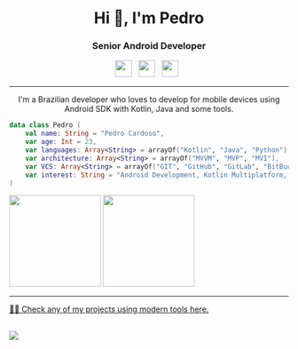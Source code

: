 <h1 align="center">Hi 👋, I'm Pedro</h1>
<h3 align="center">Senior Android Developer</h3>

<p align='center'>
<a href="https://www.linkedin.com/in/pedro-hcardoso/"><img height="30" src="https://cdn-icons-png.flaticon.com/512/174/174857.png"></a>&nbsp;&nbsp;
    <a href="https://medium.com/@pedrohcardoso"><img height="30" src="https://miro.medium.com/v2/resize:fill:128:128/1*7eq6Xl7nRYU77U7IPYvoDg.jpeg"></a>&nbsp;&nbsp;
<a href="https://dev.to/pdrozz"><img height="30" src="https://d2fltix0v2e0sb.cloudfront.net/dev-black.png"></a>&nbsp;&nbsp;
</p>

<hr>

<p align='center'>I'm a Brazilian developer who loves to develop for mobile devices using Android SDK with Kotlin, Java and some tools.</p>

``` kotlin
data class Pedro (
    val name: String = "Pedro Cardoso",
    var age: Int = 23,
    var languages: Array<String> = arrayOf("Kotlin", "Java", "Python"),
    var architecture: Array<String> = arrayOf("MVVM", "MVP", "MVI"),
    var VCS: Array<String> = arrayOf("GIT", "GitHub", "GitLab", "BitBucket"),
    var interest: String = "Android Development, Kotlin Multiplatform, iOS"
)
```


<div>
<a href="#">
<img height="165em" src="https://github-readme-stats.vercel.app/api?username=pdrozz&show_icons=true&hide_border=true&count_private=true&include_all_commits=true&theme=radical" /></a>

<a href="https://github.com/pdrozz?tab=repositories">
<img height="165em" src="https://github-readme-stats.vercel.app/api/top-langs/?username=pdrozz&layout=compact&hide_border=true&count_private=true&theme=radical" /></a>
</div>


<hr>
<a href='https://github.com/pdrozz?tab=repositories'>👨‍💻 Check any of my projects using modern tools here.</a>
<br><br>

![](https://komarev.com/ghpvc/?username=pdrozz&color=brightgreen)
<!--
**pdrozz/pdrozz** is a ✨ _special_ ✨ repository because its `README.md` (this file) appears on your GitHub profile.
Here are some ideas to get you started:

- 🔭 I’m currently working on ...
- 🌱 I’m currently learning ...
- 👯 I’m looking to collaborate on ...
- 🤔 I’m looking for help with ...
- 💬 Ask me about ...
- 📫 How to reach me: ...
- 😄 Pronouns: ...
- ⚡ Fun fact: ...
-->

